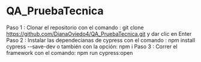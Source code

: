 # QA_PruebaTecnica

Paso 1 : Clonar el repositorio con el comando : git clone https://github.com/DianaOviedo4/QA_PruebaTecnica.git y dar clic en Enter 
Paso 2 : Instalar las dependecianas de cypress con el comando : npm install cypress --save-dev o también con la opción: npm i
Paso 3 : Correr el framework con el comando: npm run cypress:open
